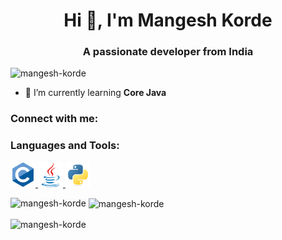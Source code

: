 <h1 align="center">Hi 👋, I'm Mangesh Korde</h1>
<h3 align="center">A passionate developer from India</h3>

<p align="left"> <img src="https://komarev.com/ghpvc/?username=mangesh-korde&label=Profile%20views&color=0e75b6&style=flat" alt="mangesh-korde" /> </p>

- 🌱 I’m currently learning **Core Java**

<h3 align="left">Connect with me:</h3>
<p align="left">
</p>

<h3 align="left">Languages and Tools:</h3>
<p align="left"> <a href="https://www.cprogramming.com/" target="_blank" rel="noreferrer"> <img src="https://raw.githubusercontent.com/devicons/devicon/master/icons/c/c-original.svg" alt="c" width="40" height="40"/> </a> <a href="https://www.java.com" target="_blank" rel="noreferrer"> <img src="https://raw.githubusercontent.com/devicons/devicon/master/icons/java/java-original.svg" alt="java" width="40" height="40"/> </a> <a href="https://www.python.org" target="_blank" rel="noreferrer"> <img src="https://raw.githubusercontent.com/devicons/devicon/master/icons/python/python-original.svg" alt="python" width="40" height="40"/> </a> </p>

<p><img align="left" src="https://github-readme-stats.vercel.app/api/top-langs?username=mangesh-korde&show_icons=true&locale=en&layout=compact" alt="mangesh-korde" /></p>

<p>&nbsp;<img align="center" src="https://github-readme-stats.vercel.app/api?username=mangesh-korde&show_icons=true&locale=en" alt="mangesh-korde" /></p>

<p><img align="center" src="https://github-readme-streak-stats.herokuapp.com/?user=mangesh-korde&" alt="mangesh-korde" /></p>
